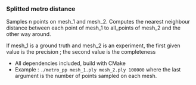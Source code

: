 ### Splitted metro distance ###

Samples n points on mesh_1 and mesh_2. Computes the nearest neighbour distance between each point of 
mesh_1 to all_points of mesh_2 and the other way around.

If mesh_1 is a ground truth and mesh_2 is an experiment, the first given value is the precision ; the 
second value is the completeness

* All dependencies included, build with CMake
* Example : `./metro_pp mesh_1.ply mesh_2.ply 100000` where the last argument is the number of 
points sampled on each mesh.
